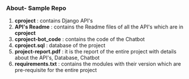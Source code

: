### About- Sample Repo

1. **cproject** : contains Django API's
2. **API's Readme** : contains the Readme files of all the API's which are in **cproject**
3. **cproject-bot_code** : contains the code of the Chatbot
4. **cproject.sql** : database of the project
5. **project-report.pdf** : it is the report of the entire project with details about the API's, Database, Chatbot
6. **requirements.txt** : contains the modules with their version which are pre-requisite for the entire project

